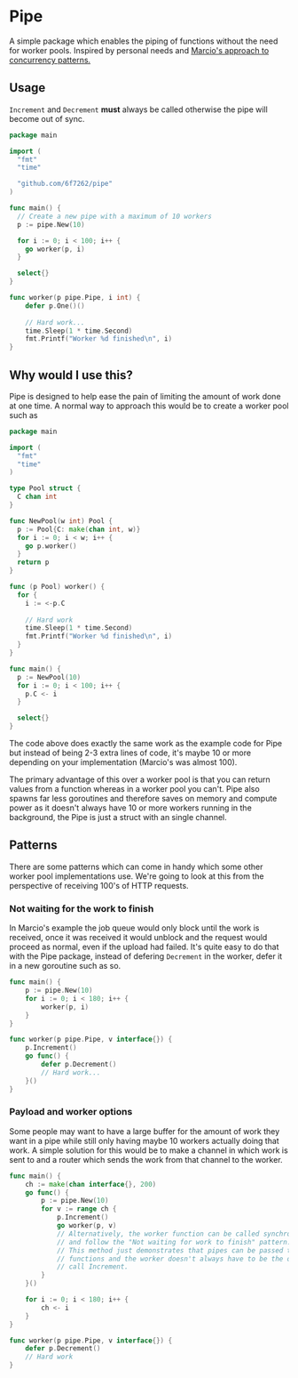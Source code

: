 # Pipe
A simple package which enables the piping of functions without the need for worker pools. Inspired by personal needs and [Marcio's approach to concurrency patterns.](http://marcio.io/2015/07/handling-1-million-requests-per-minute-with-golang/)

## Usage
`Increment` and `Decrement` **must** always be called otherwise the pipe will become out of sync.

```go
package main

import (
  "fmt"
  "time"

  "github.com/6f7262/pipe"
)

func main() {
  // Create a new pipe with a maximum of 10 workers
  p := pipe.New(10)

  for i := 0; i < 100; i++ {
    go worker(p, i) 
  }

  select{}
}

func worker(p pipe.Pipe, i int) {
    defer p.One()()
    
    // Hard work...
    time.Sleep(1 * time.Second)
    fmt.Printf("Worker %d finished\n", i)
}
```

## Why would I use this?
Pipe is designed to help ease the pain of limiting the amount of work done at one time. A normal way to approach this would be to create a worker pool such as
```go
package main

import (
  "fmt"
  "time"
)

type Pool struct {
  C chan int
}

func NewPool(w int) Pool {
  p := Pool{C: make(chan int, w)}
  for i := 0; i < w; i++ {
    go p.worker()
  }
  return p
}

func (p Pool) worker() {
  for {
    i := <-p.C
    
    // Hard work
    time.Sleep(1 * time.Second)
    fmt.Printf("Worker %d finished\n", i)
  }
}

func main() {
  p := NewPool(10)
  for i := 0; i < 100; i++ {
    p.C <- i
  }

  select{}
}
```
The code above does exactly the same work as the example code for Pipe but instead of being 2-3 extra lines of code, it's maybe 10 or more depending on your implementation (Marcio's was almost 100).

The primary advantage of this over a worker pool is that you can return values from a function whereas in a worker pool you can't. Pipe also spawns far less goroutines and therefore saves on memory and compute power as it doesn't always have 10 or more workers running in the background, the Pipe is just a struct with an single channel.

## Patterns
There are some patterns which can come in handy which some other worker pool implementations use. We're going to look at this from the perspective of receiving 100's of HTTP requests.

### Not waiting for the work to finish
In Marcio's example the job queue would only block until the work is received, once it was received it would unblock and the request would proceed as normal, even if the upload had failed. It's quite easy to do that with the Pipe package, instead of defering `Decrement` in the worker, defer it in a new goroutine such as so.
```go
func main() {
    p := pipe.New(10)
    for i := 0; i < 180; i++ {
        worker(p, i)
    }
}

func worker(p pipe.Pipe, v interface{}) {
    p.Increment()
    go func() {
        defer p.Decrement()
        // Hard work...
    }()
}
```

### Payload and worker options
Some people may want to have a large buffer for the amount of work they want in a pipe while still only having maybe 10 workers actually doing that work. A simple solution for this would be to make a channel in which work is sent to and a router which sends the work from that channel to the worker.
```go
func main() {
    ch := make(chan interface{}, 200)
    go func() {
        p := pipe.New(10)
        for v := range ch {
            p.Increment()
            go worker(p, v)
            // Alternatively, the worker function can be called synchronously
            // and follow the "Not waiting for work to finish" pattern.
            // This method just demonstrates that pipes can be passed to other
            // functions and the worker doesn't always have to be the one to
            // call Increment.
        } 
    }()

    for i := 0; i < 180; i++ {
        ch <- i
    }
}

func worker(p pipe.Pipe, v interface{}) {
    defer p.Decrement()
    // Hard work
}
```

